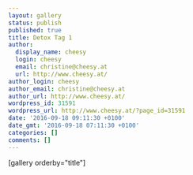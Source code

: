 ```yaml
---
layout: gallery
status: publish
published: true
title: Detox Tag 1
author:
  display_name: cheesy
  login: cheesy
  email: christine@cheesy.at
  url: http://www.cheesy.at/
author_login: cheesy
author_email: christine@cheesy.at
author_url: http://www.cheesy.at/
wordpress_id: 31591
wordpress_url: http://www.cheesy.at/?page_id=31591
date: '2016-09-18 09:11:30 +0100'
date_gmt: '2016-09-18 07:11:30 +0100'
categories: []
comments: []
---
```

[gallery orderby="title"]
